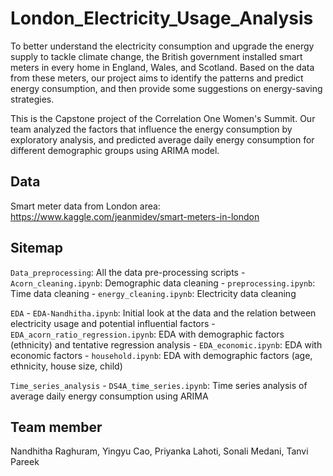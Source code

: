 # London_Electricity_Usage_Analysis
To better understand the electricity consumption and upgrade the energy supply to tackle climate change, the British government installed smart meters in every home in England, Wales, and Scotland. Based on the data from these meters, our project aims to identify the patterns and predict energy consumption, and then provide some suggestions on energy-saving strategies.

This is the Capstone project of the Correlation One Women's Summit. Our team analyzed the factors that influence the energy consumption by exploratory analysis, and predicted average daily energy consumption for different demographic groups using ARIMA model.

## Data
Smart meter data from London area: https://www.kaggle.com/jeanmidev/smart-meters-in-london

## Sitemap
`Data_preprocessing`: All the data pre-processing scripts
	- `Acorn_cleaning.ipynb`: Demographic data cleaning
	- `preprocessing.ipynb`: Time data cleaning
	- `energy_cleaning.ipynb`: Electricity data cleaning
	
`EDA`
	- `EDA-Nandhitha.ipynb`: Initial look at the data and the relation between electricity usage and potential influential factors
	- `EDA_acorn_ratio_regression.ipynb`: EDA with demographic factors (ethnicity) and tentative regression analysis
	- `EDA_economic.ipynb`: EDA with economic factors
	- `household.ipynb`: EDA with demographic factors (age, ethnicity, house size, child)
	
`Time_series_analysis`
	- `DS4A_time_series.ipynb`: Time series analysis of average daily energy consumption using ARIMA

## Team member
Nandhitha Raghuram, Yingyu Cao, Priyanka Lahoti, Sonali Medani, Tanvi Pareek